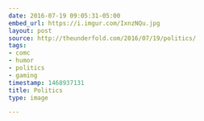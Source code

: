 ```yaml
---
date: 2016-07-19 09:05:31-05:00
embed_url: https://i.imgur.com/IxnzNQu.jpg
layout: post
source: http://theunderfold.com/2016/07/19/politics/
tags:
- comc
- humor
- politics
- gaming
timestamp: 1468937131
title: Politics
type: image

---
```


